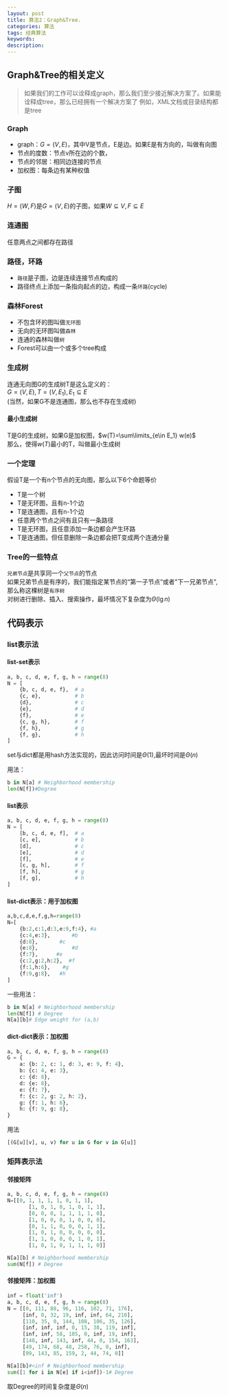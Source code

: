 ```yaml
---
layout: post
title: 算法2：Graph&Tree.
categories: 算法
tags: 经典算法
keywords:
description:
---
```




## Graph&Tree的相关定义

>如果我们的工作可以诠释成graph，那么我们至少接近解决方案了。如果能诠释成tree，那么已经拥有一个解决方案了
>例如，XML文档或目录结构都是tree

### Graph

- graph：$G=(V,E)$，其中V是节点，E是边。如果E是有方向的，叫做有向图
- 节点的度数：节点v所在边的个数，
- 节点的邻居：相同边连接的节点
- 加权图：每条边有某种权值

### 子图
$H=(W,F)$是$G=(V,E)$的子图，如果$W \subseteq V,F \subseteq E$

### 连通图
任意两点之间都存在路径

### 路径，环路
- `路径`是子图，边是连续连接节点构成的  
- 路径终点上添加一条指向起点的边，构成一条`环路`(cycle)  

### 森林Forest
- 不包含环的图叫做`无环图`
- 无向的无环图叫做`森林`
- 连通的森林叫做`树`
- Forest可以由一个或多个tree构成

### 生成树

连通无向图G的生成树T是这么定义的：  
$G=(V,E), T=(V,E_1), E_1 \subseteq E$  
(当然，如果G不是连通图，那么也不存在生成树)  

#### 最小生成树

T是G的生成树，如果G是加权图，$w(T)=\sum\limits_{e\in E_1} w(e)$  
那么，使得$w(T)$最小的T，叫做最小生成树  

### 一个定理

假设T是一个有n个节点的无向图，那么以下6个命题等价
- T是一个树
- T是无环图，且有n-1个边
- T是连通图，且有n-1个边
- 任意两个节点之间有且只有一条路径
- T是无环图，且任意添加一条边都会产生环路
- T是连通图，但任意删除一条边都会把T变成两个连通分量  

### Tree的一些特点
`兄弟节点`是共享同一个`父节点`的节点  
如果兄弟节点是有序的，我们能指定某节点的“第一子节点”或者"下一兄弟节点",那么称这棵树是`有序树`  
对树进行删除、插入、搜索操作，最坏情况下复杂度为$\Theta(\lg n)$


## 代码表示

### list表示法

#### list-set表示
```py
a, b, c, d, e, f, g, h = range(8)
N = [
    {b, c, d, e, f},  # a
    {c, e},           # b
    {d},              # c
    {e},              # d
    {f},              # e
    {c, g, h},        # f
    {f, h},           # g
    {f, g},           # h
]
```
set与dict都是用hash方法实现的，因此访问时间是$\Theta(1)$,最坏时间是$\Theta(n)$  

用法：  
```py
b in N[a] # Neighborhood membership
len(N[f])#Degree
```


#### list表示
```py
a, b, c, d, e, f, g, h = range(8)
N = [
    [b, c, d, e, f],  # a
    [c, e],           # b
    [d],              # c
    [e],              # d
    [f],              # e
    [c, g, h],        # f
    [f, h],           # g
    [f, g],           # h
]
```

#### list-dict表示：用于加权图
```py
a,b,c,d,e,f,g,h=range(8)
N=[
    {b:2,c:1,d:3,e:9,f:4}, #a
    {c:4,e:3},       #b
    {d:8},       #c
    {e:8},           #d
    {f:7},      #e
    {c:2,g:2,h:2},  #f
    {f:1,h:6},    #g
    {f:9,g:8},   #h
]
```
一些用法：
```py
b in N[a] # Neighborhood membership
len(N[f]) # Degree
N[a][b]# Edge weight for (a,b)
```

#### dict-dict表示：加权图

```py
a, b, c, d, e, f, g, h = range(8)
G = {
    a: {b: 2, c: 1, d: 3, e: 9, f: 4},
    b: {c: 4, e: 3},
    c: {d: 8},
    d: {e: 8},
    e: {f: 7},
    f: {c: 2, g: 2, h: 2},
    g: {f: 1, h: 6},
    h: {f: 9, g: 8},
}
```

用法  
```py
[(G[u][v], u, v) for u in G for v in G[u]]
```
### 矩阵表示法
#### 邻接矩阵

```py
a, b, c, d, e, f, g, h = range(8)
N=[[0, 1, 1, 1, 1, 0, 1, 1],
       [1, 0, 1, 0, 1, 0, 1, 1],
       [0, 0, 0, 1, 1, 1, 1, 0],
       [1, 0, 0, 0, 1, 0, 0, 0],
       [0, 1, 1, 0, 0, 0, 1, 1],
       [1, 0, 1, 0, 0, 0, 0, 0],
       [1, 1, 0, 0, 0, 1, 0, 1],
       [1, 0, 1, 0, 1, 1, 1, 0]]
```

```py
N[a][b] # Neighborhood membership
sum(N[f]) # Degree
```

#### 邻接矩阵：加权图
```py
inf = float('inf')
a, b, c, d, e, f, g, h = range(8)
N = [[0, 111, 88, 96, 116, 102, 71, 176],
     [inf, 0, 32, 19, inf, inf, 64, 210],
     [110, 35, 0, 144, 108, 106, 35, 126],
     [inf, inf, inf, 0, 15, 38, 119, inf],
     [inf, inf, 58, 105, 0, inf, 19, inf],
     [148, inf, 143, inf, 44, 0, 154, 163],
     [49, 174, 68, 48, 258, 76, 0, inf],
     [99, 143, 85, 159, 2, 44, 74, 0]]
```

```py
N[a][b]#<inf # Neighborhood membership
sum([1 for i in N[e] if i<inf])-1# Degree
```
取Degree的时间复杂度是$\Theta(n)$  
